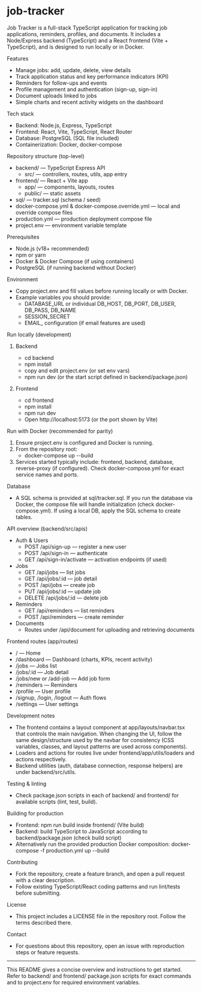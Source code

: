 # job-tracker

Job Tracker is a full-stack TypeScript application for tracking job applications, reminders, profiles, and documents. It includes a Node/Express backend (TypeScript) and a React frontend (Vite + TypeScript), and is designed to run locally or in Docker.

Features
- Manage jobs: add, update, delete, view details
- Track application status and key performance indicators (KPI)
- Reminders for follow-ups and events
- Profile management and authentication (sign-up, sign-in)
- Document uploads linked to jobs
- Simple charts and recent activity widgets on the dashboard

Tech stack
- Backend: Node.js, Express, TypeScript
- Frontend: React, Vite, TypeScript, React Router
- Database: PostgreSQL (SQL file included)
- Containerization: Docker, docker-compose

Repository structure (top-level)
- backend/ — TypeScript Express API
  - src/ — controllers, routes, utils, app entry
- frontend/ — React + Vite app
  - app/ — components, layouts, routes
  - public/ — static assets
- sql/ — tracker.sql (schema / seed)
- docker-compose.yml & docker-compose.override.yml — local and override compose files
- production.yml — production deployment compose file
- project.env — environment variable template

Prerequisites
- Node.js (v18+ recommended)
- npm or yarn
- Docker & Docker Compose (if using containers)
- PostgreSQL (if running backend without Docker)

Environment
- Copy project.env and fill values before running locally or with Docker.
- Example variables you should provide:
  - DATABASE_URL or individual DB_HOST, DB_PORT, DB_USER, DB_PASS, DB_NAME
  - SESSION_SECRET
  - EMAIL_ configuration (if email features are used)

Run locally (development)
1. Backend
   - cd backend
   - npm install
   - copy and edit project.env (or set env vars)
   - npm run dev (or the start script defined in backend/package.json)

2. Frontend
   - cd frontend
   - npm install
   - npm run dev
   - Open http://localhost:5173 (or the port shown by Vite)

Run with Docker (recommended for parity)
1. Ensure project.env is configured and Docker is running.
2. From the repository root:
   - docker-compose up --build
3. Services started typically include: frontend, backend, database, reverse-proxy (if configured). Check docker-compose.yml for exact service names and ports.

Database
- A SQL schema is provided at sql/tracker.sql. If you run the database via Docker, the compose file will handle initialization (check docker-compose.yml). If using a local DB, apply the SQL schema to create tables.

API overview (backend/src/apis)
- Auth & Users
  - POST /api/sign-up — register a new user
  - POST /api/sign-in — authenticate
  - GET /api/sign-in/activate — activation endpoints (if used)
- Jobs
  - GET /api/jobs — list jobs
  - GET /api/jobs/:id — job detail
  - POST /api/jobs — create job
  - PUT /api/jobs/:id — update job
  - DELETE /api/jobs/:id — delete job
- Reminders
  - GET /api/reminders — list reminders
  - POST /api/reminders — create reminder
- Documents
  - Routes under /api/document for uploading and retrieving documents

Frontend routes (app/routes)
- / — Home
- /dashboard — Dashboard (charts, KPIs, recent activity)
- /jobs — Jobs list
- /jobs/:id — Job detail
- /jobs/new or /add-job — Add job form
- /reminders — Reminders
- /profile — User profile
- /signup, /login, /logout — Auth flows
- /settings — User settings

Development notes
- The frontend contains a layout component at app/layouts/navbar.tsx that controls the main navigation. When changing the UI, follow the same design/structure used by the navbar for consistency (CSS variables, classes, and layout patterns are used across components).
- Loaders and actions for routes live under frontend/app/utils/loaders and actions respectively.
- Backend utilities (auth, database connection, response helpers) are under backend/src/utils.

Testing & linting
- Check package.json scripts in each of backend/ and frontend/ for available scripts (lint, test, build).

Building for production
- Frontend: npm run build inside frontend/ (Vite build)
- Backend: build TypeScript to JavaScript according to backend/package.json (check build script)
- Alternatively run the provided production Docker composition: docker-compose -f production.yml up --build

Contributing
- Fork the repository, create a feature branch, and open a pull request with a clear description.
- Follow existing TypeScript/React coding patterns and run lint/tests before submitting.

License
- This project includes a LICENSE file in the repository root. Follow the terms described there.

Contact
- For questions about this repository, open an issue with reproduction steps or feature requests.

---
This README gives a concise overview and instructions to get started. Refer to backend/ and frontend/ package.json scripts for exact commands and to project.env for required environment variables.
